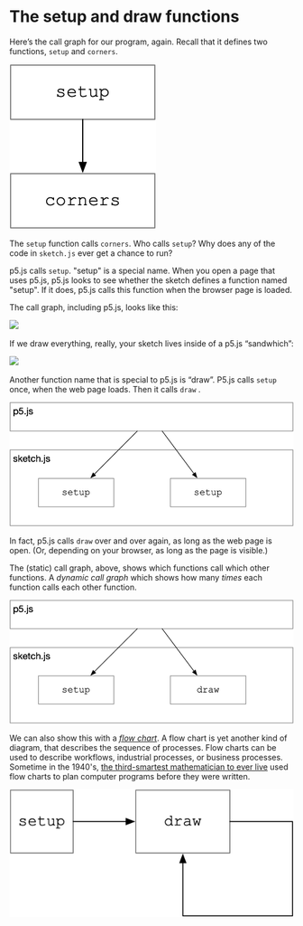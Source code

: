 # The setup and draw functions

Here’s the call graph for our program, again. Recall that it defines two functions, `setup` and `corners`.

![](../.gitbook/assets/image%20%283%29.png)

The `setup` function calls `corners`. Who calls `setup`? Why does any of the code in `sketch.js` ever get a chance to run?

p5.js calls `setup`. "setup" is a special name. When you open a page that uses p5.js, p5.js looks to see whether the sketch defines a function named "setup". If it does, p5.js calls this function when the browser page is loaded.

The call graph, including p5.js, looks like this:

![](../.gitbook/assets/image%20%2821%29.png)

If we draw everything, really, your sketch lives inside of a p5.js “sandwhich”:

![](../.gitbook/assets/image%20%2820%29.png)

Another function name that is special to p5.js is “draw”. P5.js calls `setup` once, when the web page loads. Then it calls `draw` .

![](../.gitbook/assets/image%20%2810%29.png)

In fact, p5.js calls `draw` over and over again, as long as the web page is open. \(Or, depending on your browser, as long as the page is visible.\)

The \(static\) call graph, above, shows which functions call which other functions. A _dynamic call graph_ which shows how many _times_ each function calls each other function.

![](../.gitbook/assets/image%20%289%29.png)

We can also show this with a [_flow chart_](https://en.wikipedia.org/wiki/Flowchart). A flow chart is yet another kind of diagram, that describes the sequence of processes. Flow charts can be used to describe workflows, industrial processes, or business processes. Sometime in the 1940's, [the third-smartest mathematician to ever live](https://en.wikipedia.org/wiki/John_von_Neumann) used flow charts to plan computer programs before they were written.

![](../.gitbook/assets/image.png)



